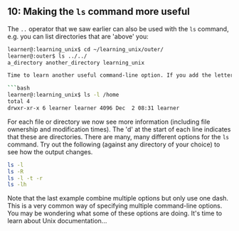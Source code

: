 ## 10: Making the `ls` command more useful

The `..` operator that we saw earlier can also be used with the `ls` command, e.g. you can list directories that are 'above' you:

```bash
learner@:learning_unix$ cd ~/learning_unix/outer/
learner@:outer$ ls ../../
a_directory another_directory learning_unix                                                                                                                  ```

Time to learn another useful command-line option. If you add the letter 'l' to the `ls` command it will give you a longer output compared to the default:

```bash
learner@:learning_unix$ ls -l /home
total 4
drwxr-xr-x 6 learner learner 4096 Dec  2 08:31 learner
```

For each file or directory we now see more information (including file ownership and modification times). The 'd' at the start of each line indicates that these are directories. There are many, many different options for the `ls` command. Try out the following (against any directory of your choice) to see how the output changes.

```bash
ls -l
ls -R
ls -l -t -r
ls -lh
```

Note that the last example combine multiple options but only use one dash. This is a very common way of specifying multiple command-line options. You may be wondering what some of these options are doing. It's time to learn about Unix documentation...
